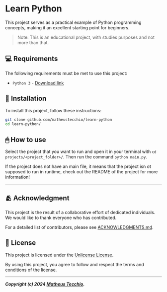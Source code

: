 # Learn Python

This project serves as a practical example of Python programming concepts, making it an excellent starting point for beginners.

> Note: This is an educational project, with studies purposes and not more than that.


## 💻 Requirements

The following requirements must be met to use this project:

*  `Python 3` - [Download link](https://www.python.org/downloads/)

## 💾 Installation

To install this project, follow these instructions:

```bash
git clone github.com/matheustecchio/learn-python
cd learn-python/
```

## 🖱 How to use

Select the project that you want to run and open it in your terminal with `cd projects/<project_folder>/`. Then run the command `python main.py`.

If the project does not have an main file, it means that the project isn ot supposed to run in runtime, check out the README of the project for more information!

---

## 🫂 Acknowledgment

This project is the result of a collaborative effort of  dedicated individuals. We would like to thank everyone who has contributed.

For a detailed list of contributors, please see [ACKNOWLEDGMENTS.md](./docs/ACKNOWLEDGMENTS.md).

## 📝 License

This project is licensed under the [Unlicense License](./docs/LICENSE).

By using this project, you agree to follow and respect the terms and conditions of the license.

---

***Copyright (c) 2024 [Matheus Tecchio](https://github.com/matheustecchio).***